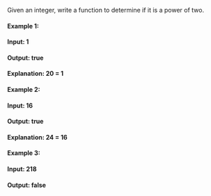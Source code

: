 Given an integer, write a function to determine if it is a power of two.

#### Example 1:

#### Input: 1
#### Output: true 
#### Explanation: 20 = 1
#### Example 2:

#### Input: 16
#### Output: true
#### Explanation: 24 = 16
#### Example 3:

#### Input: 218
#### Output: false
